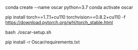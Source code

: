 conda create --name oscar python=3.7
conda activate oscar

pip install torch==1.7.1+cu110 torchvision==0.8.2+cu110 -f https://download.pytorch.org/whl/torch_stable.html

bash ./oscar-setup.sh

pip install -r Oscar/requirements.txt